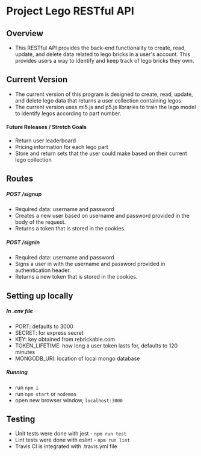# Project Lego RESTful API

## Overview
* This RESTful API provides the back-end functionality to create, read, update, and delete data related to lego bricks in a user's account. This provides users a way to identify and keep track of lego bricks they own. 

## Current Version
* The current version of this program is designed to create, read, update, and delete lego data that returns a user collection containing legos.
* The current version uses ml5.js and p5.js libraries to train the lego model to identify legos according to part number. 

#### Future Releases / Stretch Goals
* Return user leaderboard
* Pricing information for each lego part
* Store and return sets that the user could make based on their current lego collection

## Routes

##### POST /signup
* Required data: username and password
* Creates a new user based on username and password provided in the body of the request.
* Returns a token that is stored in the cookies.

##### POST /signin
* Required data: username and password
* Signs a user in with the username and password provided in authentication header.
* Returns a new token that is stored in the cookies.

## Setting up locally
##### In .env file
* PORT: defaults to 3000
* SECRET: for express secret
* KEY: key obtained from rebrickable.com
* TOKEN_LIFETIME: how long a user token lasts for, defaults to 120 minutes
* MONGODB_URI: location of local mongo database

##### Running
* run `npm i`
* run `npm start` or `nodemon`
* open new browser window, `localhost:3000`


## Testing
* Unit tests were done with jest -  `npm run test`
* Lint tests were done with eslint - `npm run lint`
* Travis CI is integrated with .travis.yml file